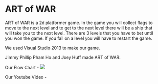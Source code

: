 # ART of WAR

ART of WAR is a 2d platformer game. In the game you will collect flags to move to the next level and to get to the next level there will be a ship that will take you to the next level. There are 3 levels that you have to bet until you won the game. If you fail on a level you will have to restart the game.

We used Visual Studio 2013 to make our game.

Jimmy Phillip Pham Ho and Joey Huff made ART of WAR.

Our Flow Chart - <img src="MakerCorp">

Our Youtube Video - 
